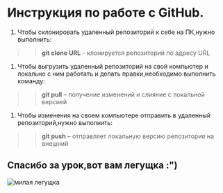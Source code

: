 # Инструкция по работе с GitHub.
1. Чтобы склонировать удаленный репозиторий к себе на ПК,нужно выполнить:
>>**git clone URL** - клонируется репозиторий по адресу URL

1. Чтобы выгрузить удаленный репозиторий на свой компьютер и локально с ним работать и делать правки,необходимо выполнить команду:
>>**git pull** – получение изменений и слияние с локальной версией

1. Чтобы изменения на своем компьютере отправить в удаленный репозиторий,нужно выполнить:
>>**git push** – отправляет локальную версию репозитория на внешний

## Спасибо за урок,вот вам легущка :")
![милая легущка](https://cs8.pikabu.ru/post_img/big/2016/12/06/1/148097704226733370.jpg)
